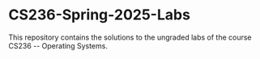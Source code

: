 # CS236-Spring-2025-Labs
This repository contains the solutions to the ungraded labs of the course CS236 -- Operating Systems.
